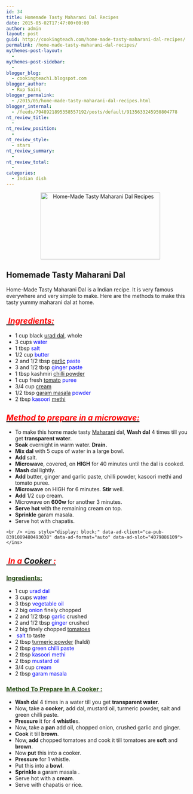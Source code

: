 ```yaml
---
id: 34
title: Homemade Tasty Maharani Dal Recipes
date: 2015-05-02T17:47:00+00:00
author: admin
layout: post
guid: http://cookingteach.com/home-made-tasty-maharani-dal-recipes/
permalink: /home-made-tasty-maharani-dal-recipes/
mythemes-post-layout:
  - 
mythemes-post-sidebar:
  - 
blogger_blog:
  - cookingteach1.blogspot.com
blogger_author:
  - Rup Saini
blogger_permalink:
  - /2015/05/home-made-tasty-maharani-dal-recipes.html
blogger_internal:
  - /feeds/7948921895358557192/posts/default/9135633245950804778
nt_review_title:
  - 
nt_review_position:
  - 
nt_review_style:
  - stars
nt_review_summary:
  - 
nt_review_total:
  - 
categories:
  - Indian dish
---
```

<div dir="ltr" style="text-align: left;">
  <div style="clear: both; text-align: center;">
  </div>
  
  <div style="clear: both; text-align: center;">
    <a style="margin-left: 1em; margin-right: 1em;" href="http://2.bp.blogspot.com/-pAFGjGbsCVs/VUUFok0ap_I/AAAAAAAAATo/NO_7ZftrSHw/s1600/maxresdefault.jpg"><img title="Home-Made Tasty Maharani Dal Recipes" src="http://2.bp.blogspot.com/-pAFGjGbsCVs/VUUFok0ap_I/AAAAAAAAATo/NO_7ZftrSHw/s1600/maxresdefault.jpg" alt="Home-Made Tasty Maharani Dal Recipes" width="320" height="179" border="0" /></a>
  </div>
  
  <h2>
    Homemade Tasty Maharani Dal
  </h2>
  
  <p>
    Home-Made Tasty Maharani Dal is a Indian recipe. It is very famous everywhere and very simple to make. Here are the methods to make this tasty yummy maharani dal at home.
  </p>
  
  <h2 style="text-align: left;">
    <i><u><span style="color: red;"> Ingredients:</span></u></i>
  </h2>
  
  <ul>
    <li>
      1 cup black <a title="Vigna mungo" href="http://en.wikipedia.org/wiki/Vigna_mungo" target="_blank" rel="wikipedia">urad dal</a>, whole
    </li>
    <li>
      3 cups <span style="color: blue;">water</span>
    </li>
    <li>
      1 tbsp <span style="color: blue;">salt</span>
    </li>
    <li>
      1/2 cup<span style="color: blue;"> butter</span>
    </li>
    <li>
      2 and 1/2 tbsp <a title="Garlic" href="http://en.wikipedia.org/wiki/Garlic" target="_blank" rel="wikipedia">garlic</a> <span style="color: blue;">paste</span>
    </li>
    <li>
      3 and 1/2 tbsp <span style="color: blue;">ginger paste</span>
    </li>
    <li>
      1 tbsp kashmiri <a title="Chili powder" href="http://en.wikipedia.org/wiki/Chili_powder" target="_blank" rel="wikipedia">chilli powder</a>
    </li>
    <li>
      1 cup fresh <a title="Tomato" href="http://en.wikipedia.org/wiki/Tomato" target="_blank" rel="wikipedia">tomato</a> <span style="color: blue;">puree</span>
    </li>
    <li>
      3/4 cup <a title="Cream" href="http://en.wikipedia.org/wiki/Cream" target="_blank" rel="wikipedia">cream</a>
    </li>
    <li>
      1/2 tbsp <a title="Garam masala" href="http://en.wikipedia.org/wiki/Garam_masala" target="_blank" rel="wikipedia">garam masala</a> <span style="color: blue;">powder</span>
    </li>
    <li>
      2 tbsp<span style="color: blue;"> kasoori</span> <a title="Fenugreek" href="http://en.wikipedia.org/wiki/Fenugreek" target="_blank" rel="wikipedia">methi</a>
    </li>
  </ul>
  
  <h2 style="text-align: left;">
    <i><u><span style="color: red;">Method to prepare in a microwave: </span></u></i>
  </h2>
  
  <ul>
    <li>
      To make this home made tasty <a title="Maharaja" href="http://en.wikipedia.org/wiki/Maharaja" target="_blank" rel="wikipedia">Maharani</a> dal, <b>Wash dal</b> 4 times till you get <b>transparent water</b>.
    </li>
    <li>
      <b>Soak</b> overnight in warm water. <b>Drain.</b>
    </li>
    <li>
      <b>Mix dal</b> with 5 cups of water in a large bowl.
    </li>
    <li>
      <b>Add </b>salt.
    </li>
    <li>
      <b>Microwave</b>, covered, on <b>HIGH</b> for 40 minutes until the dal is cooked.
    </li>
    <li>
      <b>Mash </b>dal lightly.
    </li>
    <li>
      <b>Add</b> butter, ginger and garlic paste, chilli powder, kasoori methi and tomato puree.
    </li>
    <li>
      <b>Microwave</b> on HIGH for 6 minutes. <b>Stir </b>well.
    </li>
    <li>
      <b>Add</b> 1/2 cup cream.
    </li>
    <li>
      Microwave on <b>600w</b> for another 3 minutes.
    </li>
    <li>
      <b>Serve hot </b>with the remaining cream on top.
    </li>
    <li>
      <b>Sprinkle</b> garam masala.
    </li>
    <li>
      Serve hot with chapatis.
    </li>
  </ul>
  
  <p>
    <!-- post -->
    
    <br /> <ins style="display: block;" data-ad-client="ca-pub-8391089480493038" data-ad-format="auto" data-ad-slot="4079886109"></ins>
  </p>
  
  <h2 style="text-align: left;">
    <i><u><span style="color: red;"> In a <a title="Rice cooker" href="http://en.wikipedia.org/wiki/Rice_cooker" target="_blank" rel="wikipedia">Cooker</a> :</span></u></i>
  </h2>
  
  <h3 style="text-align: left;">
  </h3>
  
  <h3 style="text-align: left;">
    <u><span style="color: #274e13;">Ingredients:</span></u>
  </h3>
  
  <ul>
    <li>
      1 cup <span style="color: blue;">urad dal</span>
    </li>
    <li>
      3 cups <span style="color: blue;">water</span>
    </li>
    <li>
      3 tbsp <span style="color: blue;">vegetable oil</span>
    </li>
    <li>
      2 big<span style="color: blue;"> onion</span> finely chopped
    </li>
    <li>
      2 and 1/2 tbsp <span style="color: blue;">garlic</span> crushed
    </li>
    <li>
      2 and 1/2 tbsp <span style="color: blue;">ginger</span> crushed
    </li>
    <li>
      2 big finely chopped <a title="Tomato" href="http://en.wikipedia.org/wiki/Tomato" target="_blank" rel="wikipedia">tomatoes</a>
    </li>
    <li>
      <span style="color: blue;"> salt</span> to taste
    </li>
    <li>
      2 tbsp <a title="Turmeric" href="http://en.wikipedia.org/wiki/Turmeric" target="_blank" rel="wikipedia">turmeric powder</a> (haldi)
    </li>
    <li>
      2 tbsp<span style="color: blue;"> green chilli paste</span>
    </li>
    <li>
      2 tbsp<span style="color: blue;"> kasoori methi</span>
    </li>
    <li>
      2 tbsp <span style="color: blue;">mustard oil</span>
    </li>
    <li>
      3/4 cup <span style="color: blue;">cream</span>
    </li>
    <li>
      2 tbsp <span style="color: blue;">garam masala</span>
    </li>
  </ul>
  
  <h3 style="text-align: left;">
    <u><span style="color: #274e13;">Method To Prepare In A Cooker : </span></u>
  </h3>
  
  <ul>
    <li>
      <b>Wash da</b>l 4 times in a water till you get <b>transparent water</b>.
    </li>
    <li>
      Now, take a <b>cooker</b>, add dal, mustard oil, turmeric powder, salt and green chilli paste.
    </li>
    <li>
      <b>Pressure</b> it for 4 <b>whistle</b>s.
    </li>
    <li>
      Now, take a <b>pan</b> add oil, chopped onion, crushed garlic and ginger.
    </li>
    <li>
      <b>Cook</b> it till<b> brown</b>.
    </li>
    <li>
      Now,<b> add</b> chopped tomatoes and cook it till tomatoes are<b> soft</b> and <b>brown</b>.
    </li>
    <li>
      Now<b> put</b> this into a cooker.
    </li>
    <li>
      <b>Pressure</b> for 1 whistle.
    </li>
    <li>
      Put this into a<b> bowl</b>.
    </li>
    <li>
      <b>Sprinkle</b> a garam masala .
    </li>
    <li>
      Serve hot with a <b>cream</b>.
    </li>
    <li>
      Serve with chapatis or rice.
    </li>
  </ul>
</div>